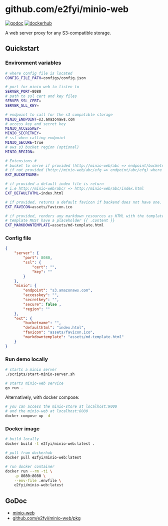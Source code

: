 # github.com/e2fyi/minio-web
[![godoc](https://img.shields.io/badge/godoc-reference-5272B4.svg?style=flat-square "godoc")](https://godoc.org/github.com/e2fyi/minio-web/pkg) [![dockerhub](https://img.shields.io/badge/dockerhub-e2fyi%2Fminio--web-5272B4.svg?style=flat-square "dockerhub")](https://hub.docker.com/r/e2fyi/minio-web)

A web server proxy for any S3-compatible storage.

## Quickstart

### Environment variables

```bash
# where config file is located
CONFIG_FILE_PATH=configs/config.json

# port for minio-web to listen to
SERVER_PORT=8080
# path to ssl cert and key files
SERVER_SSL_CERT=
SERVER_SLL_KEY=

# endpoint to call for the s3 compatible storage
MINIO_ENDPOINT=s3.amazonaws.com
# access key and secret key
MINIO_ACCESSKEY=
MINIO_SECRETKEY=
# ssl when calling endpoint
MINIO_SECURE=true
# aws s3 bucket region (optional)
MINIO_REGION=

# Extensions #
# bucket to serve if provided (http://minio-web/abc => endpoint/bucketname/abc)
# if not provided (http://minio-web/abc/efg => endpoint/abc/efg) where abc is the bucket
EXT_BUCKETNAME=

# if provided a default index file is return 
# i.e http://minio-web/abc/ => http://minio-web/abc/index.html
EXT_DEFAULTHTML=index.html

# if provided, returns a default favicon if backend does not have one.
EXT_FAVICON=assets/favicon.ico

# if provided, renders any markdown resources as HTML with the template.
# template MUST have a placeholder {{ .Content }}
EXT_MARKDOWNTEMPLATE=assets/md-template.html
```

### Config file

```json
{
    "server": {
        "port": 8080,
        "ssl": {
            "cert": "",
            "key": ""
        }
    },
    "minio": {
        "endpoint": "s3.amazonaws.com",
        "accesskey": "",
        "secretkey": "",
        "secure": false ,
        "region": ""       
    },
    "ext": {
        "bucketname": "",
        "defaulthtml": "index.html",
        "favicon": "assets/favicon.ico",
        "markdowntemplate": "assets/md-template.html"
    }
}
```


### Run demo locally
```bash
# starts a minio server
./scripts/start-minio-server.sh

# starts minio-web service
go run .
```

Alternatively, with docker compose:
```bash
# you can access the minio-store at localhost:9000
# and the minio-web at localhost:8080
docker-compose up -d
```

### Docker image
```bash
# build locally
docker build -t e2fyi/minio-web:latest .

# pull from dockerhub
docker pull e2fyi/minio-web:latest

# run docker container
docker run --rm -ti \
    -p 8080:8080 \
    --env-file .envfile \
    e2fyi/minio-web:latest
```


## GoDoc

- [minio-web](https://godoc.org/github.com/e2fyi/minio-web/)
- [github.com/e2fyi/minio-web/pkg](https://godoc.org/github.com/e2fyi/minio-web/pkg)